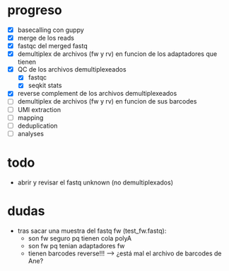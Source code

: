 # progreso

* [X] basecalling con guppy
* [X] merge de los reads
* [X] fastqc del merged fastq
* [X] demultiplex de archivos (fw y rv) en funcion de los adaptadores que tienen
* [X] QC de los archivos demultiplexeados
    * [X] fastqc
    * [X] seqkit stats
* [X] reverse complement de los archivos demultiplexeados
* [ ] demultiplex de archivos (fw y rv) en funcion de sus barcodes
* [ ] UMI extraction
* [ ] mapping
* [ ] deduplication
* [ ] analyses

# todo

* abrir y revisar el fastq unknown (no demultiplexados)

# dudas

* tras sacar una muestra del fastq fw (test_fw.fastq):
    * son fw seguro pq tienen cola polyA
    * son fw pq tenian adaptadores fw
    * tienen barcodes reverse!!! --> ¿está mal el archivo de barcodes de Ane?